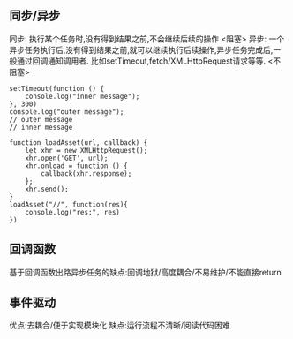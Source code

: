 ## 同步/异步
同步: 执行某个任务时,没有得到结果之前,不会继续后续的操作 <阻塞>
异步: 一个异步任务执行后,没有得到结果之前,就可以继续执行后续操作,异步任务完成后,一般通过回调通知调用者. 比如setTimeout,fetch/XMLHttpRequest请求等等. <不阻塞>

```
setTimeout(function () {
    console.log("inner message");
}, 300)
console.log("outer message");
// outer message
// inner message
```

```
function loadAsset(url, callback) {
    let xhr = new XMLHttpRequest();
    xhr.open('GET', url);
    xhr.onload = function () {
        callback(xhr.response);
    };
    xhr.send();
}
loadAsset("//", function(res){
    console.log("res:", res)
})
```


## 回调函数

基于回调函数出路异步任务的缺点:回调地狱/高度耦合/不易维护/不能直接return

## 事件驱动
优点:去耦合/便于实现模块化
缺点:运行流程不清晰/阅读代码困难

